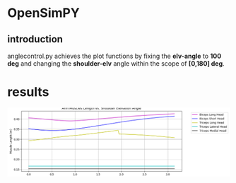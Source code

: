 # OpenSimPY

## introduction

anglecontrol.py achieves the plot functions by fixing the **elv-angle** to **100 deg** and changing the **shoulder-elv** angle within the scope of **[0,180] deg**.

# results
![alt text](<./muscle length vs shoulder_elv.png>)


